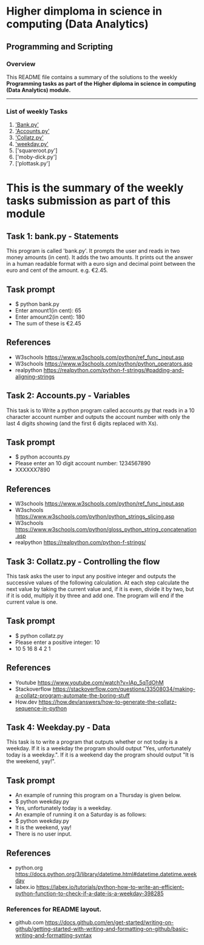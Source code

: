 # Higher dimploma in science in computing (Data Analytics)
## Programming and Scripting

### Overview
This README file contains a summary of the 
solutions to the weekly **Programming tasks as part of the Higher diploma in science in computing (Data Analytics) module.**

---

### List of weekly Tasks
1. ['Bank.py'](https://github.com/eannaforde/PANDS-/blob/main/Bank.py)
2. ['Accounts.py'](https://github.com/eannaforde/PANDS-/blob/main/Accounts.py)
3. ['Collatz.py'](https://github.com/eannaforde/PANDS-/blob/main/collatz.py)
4. ['weekday.py'](https://github.com/eannaforde/PANDS-/blob/main/weekday.py)
5. ['squareroot.py']
6. ['moby-dick.py']
7. ['plottask.py']


# This is the summary of the weekly tasks submission as part of this module

## Task 1: bank.py - Statements 
This program is called 'bank.py'. It prompts the user and reads in two money amounts (in cent). It adds the two amounts. It prints out the answer in a human readable format with a euro sign and decimal point between the euro and cent of the amount. e.g. €2.45.
## Task prompt
* $ python bank.py
* Enter amount1(in cent): 65
* Enter amount2(in cent): 180
* The sum of these is €2.45
## References
+ W3schools https://www.w3schools.com/python/ref_func_input.asp
+ W3schools https://www.w3schools.com/python/python_operators.asp
+ realpython https://realpython.com/python-f-strings/#padding-and-aligning-strings


## Task 2: Accounts.py - Variables
This task is to Write a python program called accounts.py that reads in a 10 character account number and outputs the account number with only the last 4 digits showing (and the first 6 digits replaced with Xs).

## Task prompt
* $ python accounts.py
* Please enter an 10 digit account number: 1234567890
* XXXXXX7890

## References
+ W3schools https://www.w3schools.com/python/ref_func_input.asp
+ W3schools https://www.w3schools.com/python/python_strings_slicing.asp
+ W3schools https://www.w3schools.com/python/gloss_python_string_concatenation.asp
+ realpython https://realpython.com/python-f-strings/

## Task 3: Collatz.py - Controlling the flow
This task asks the user to input any positive integer and outputs the successive values of the following calculation.
At each step calculate the next value by taking the current value and, if it is even, divide it by two, but if it is odd, multiply it by three and add one.
The program will end if the current value is one.

## Task prompt
* $ python collatz.py
* Please enter a positive integer: 10
* 10 5 16 8 4 2 1

## References
+ Youtube https://www.youtube.com/watch?v=lAp_5qTdOhM
+ Stackoverflow https://stackoverflow.com/questions/33508034/making-a-collatz-program-automate-the-boring-stuff
+ How.dev https://how.dev/answers/how-to-generate-the-collatz-sequence-in-python

## Task 4: Weekday.py - Data
This task is to write a program that outputs whether or not today is a weekday. If it is a weekday the program should output "Yes, unfortunately today is a weekday.". If it is a weekend day the program should output "It is the weekend, yay!".

## Task prompt
* An example of running this program on a Thursday is given below.
* $ python weekday.py
* Yes, unfortunately today is a weekday.
* An example of running it on a Saturday is as follows:
* $ python weekday.py
* It is the weekend, yay!
* There is no user input.

## References
+ python.org https://docs.python.org/3/library/datetime.html#datetime.datetime.weekday
+ labex.io https://labex.io/tutorials/python-how-to-write-an-efficient-python-function-to-check-if-a-date-is-a-weekday-398285

### References for README layout.
* github.com https://docs.github.com/en/get-started/writing-on-github/getting-started-with-writing-and-formatting-on-github/basic-writing-and-formatting-syntax



